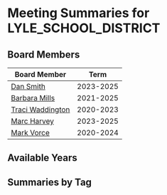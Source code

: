 # Meeting Summaries for LYLE_SCHOOL_DISTRICT

## Board Members

| Board Member       | Term           |
|--------------------|----------------|
| [Dan Smith](board_member_168.md) | 2023-2025 |
| [Barbara Mills](board_member_169.md) | 2021-2025 |
| [Traci Waddington](board_member_170.md) | 2020-2023 |
| [Marc Harvey](board_member_171.md) | 2023-2025 |
| [Mark Vorce](board_member_172.md) | 2020-2024 |

## Available Years

## Summaries by Tag
